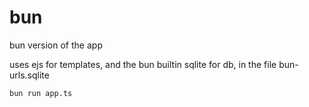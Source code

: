 # bun

bun version of the app

uses ejs for templates, and the bun builtin sqlite for db, in the file bun-urls.sqlite

```
bun run app.ts
```
